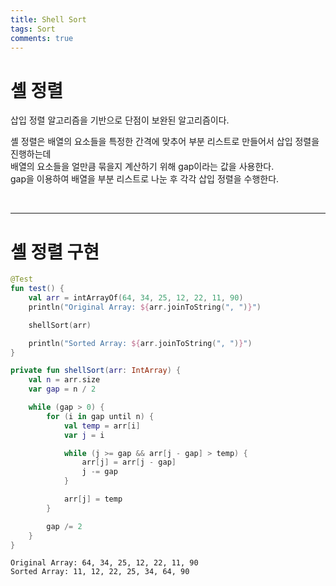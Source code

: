 ```yaml
---
title: Shell Sort
tags: Sort
comments: true
---
```


# 셸 정렬

삽입 정렬 알고리즘을 기반으로 단점이 보완된 알고리즘이다.

셸 정렬은 배열의 요소들을 특정한 간격에 맞추어 부분 리스트로 만들어서 삽입 정렬을 진행하는데 <br>
배열의 요소들을 얼만큼 묶을지 계산하기 위해 gap이라는 값을 사용한다.  <br>
gap을 이용하여 배열을 부분 리스트로 나눈 후 각각 삽입 정렬을 수행한다.

<br>
<hr>

# 셸 정렬 구현

```kotlin
@Test
fun test() {
    val arr = intArrayOf(64, 34, 25, 12, 22, 11, 90)
    println("Original Array: ${arr.joinToString(", ")}")

    shellSort(arr)

    println("Sorted Array: ${arr.joinToString(", ")}")
}

private fun shellSort(arr: IntArray) {
    val n = arr.size
    var gap = n / 2

    while (gap > 0) {
        for (i in gap until n) {
            val temp = arr[i]
            var j = i

            while (j >= gap && arr[j - gap] > temp) {
                arr[j] = arr[j - gap]
                j -= gap
            }

            arr[j] = temp
        }

        gap /= 2
    }
}
```

```
Original Array: 64, 34, 25, 12, 22, 11, 90
Sorted Array: 11, 12, 22, 25, 34, 64, 90
```

